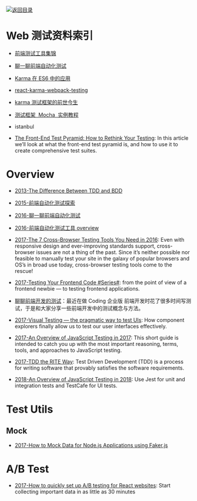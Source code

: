 [![返回目录](https://user-images.githubusercontent.com/5803001/38079637-ff0abcf0-3371-11e8-9b76-ad651620afc7.jpg)](https://github.com/wxyyxc1992/Awesome-Links)

# Web 测试资料索引

* [前端测试工具集锦](http://qaseven.github.io/2016/05/24/front-end-tools/)

* [聊一聊前端自动化测试](https://github.com/tmallfe/tmallfe.github.io/issues/37)

* [Karma 在 ES6 中的应用](http://busypeoples.github.io/post/testing-workflow-with-es6/)

* [react-karma-webpack-testing](https://github.com/justinwoo/react-karma-webpack-testing/)

* [karma 测试框架的前世今生](http://taobaofed.org/blog/2016/01/08/karma-origin/)

* [测试框架  Mocha  实例教程](http://www.ruanyifeng.com/blog/2015/12/a-mocha-tutorial-of-examples.html)
* istanbul

* [The Front-End Test Pyramid: How to Rethink Your Testing](https://parg.co/UEW): In this article we’ll look at what the front-end test pyramid is, and how to use it to create comprehensive test suites.

# Overview

* [2013-The Difference Between TDD and BDD](http://joshldavis.com/2013/05/27/difference-between-tdd-and-bdd/)

* [2015-前端自动化测试探索](http://fex.baidu.com/blog/2015/07/front-end-test/)

- [2016-聊一聊前端自动化测试](https://segmentfault.com/a/1190000004558796)

- [2016-前端自动化测试工具 overview](http://imweb.io/topic/56895ae54c44bcc56092e40a)

- [2017-The 7 Cross-Browser Testing Tools You Need in 2016](https://www.sitepoint.com/the-7-cross-browser-testing-tools-you-need-in-2016/): Even with responsive design and ever-improving standards support, cross-browser issues are not a thing of the past. Since it’s neither possible nor feasible to manually test your site in the galaxy of popular browsers and OS’s in broad use today, cross-browser testing tools come to the rescue!

- [2017-Testing Your Frontend Code #Series#](http://6me.us/kNdfrD): from the point of view of a frontend newbie — to testing frontend applications.

* [聊聊前端开发的测试](https://blog.coding.net/blog/frontend-testing)：最近在做 Coding 企业版 前端开发时花了很多时间写测试，于是和大家分享一些前端开发中的测试概念与方法。

* [2017-Visual Testing — the pragmatic way to test UIs](https://blog.hichroma.com/visual-testing-the-pragmatic-way-to-test-uis-18c8da617ecf): How component explorers finally allow us to test our user interfaces effectively.

* [2017-An Overview of JavaScript Testing in 2017](https://parg.co/bf3): This short guide is intended to catch you up with the most important reasoning, terms, tools, and approaches to JavaScript testing.

* [2017-TDD the RITE Way](https://medium.com/javascript-scene/tdd-the-rite-way-53c9b46f45e3): Test Driven Development (TDD) is a process for writing software that provably satisfies the software requirements.

* [2018-An Overview of JavaScript Testing in 2018](https://parg.co/U14): Use Jest for unit and integration tests and TestCafe for UI tests.

# Test Utils

## Mock

* [2017-How to Mock Data for Node.js Applications using Faker.js](https://hackernoon.com/how-to-mock-data-for-node-js-applications-using-faker-js-b1f4c0e78102)

# A/B Test

* [2017-How to quickly set up A/B testing for React websites](https://parg.co/bvk): Start collecting important data in as little as 30 minutes

